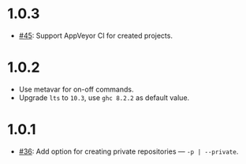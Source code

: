 1.0.3
=====

* [#45](https://github.com/vrom911/hs-init/issues/45):
  Support AppVeyor CI for created projects.

1.0.2
=====

* Use metavar for on-off commands.
* Upgrade `lts` to `10.3`, use `ghc 8.2.2` as default value.

1.0.1
=====

* [#36](https://github.com/vrom911/hs-init/issues/36):
  Add option for creating private repositories — `-p | --private`.
